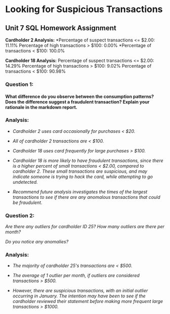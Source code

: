 # Looking for Suspicious Transactions
## Unit 7 SQL Homework Assignment

**Cardholder 2 Analysis:**
*Percentage of suspect transactions <= $2.00: 11.11%
Percentage of high transactions > $100: 0.00%
*Percentage of transactions < $100: 100.0%

**Cardholder 18 Analysis:**
Percentage of suspect transactions <= $2.00: 14.29%
Percentage of high transactions > $100: 9.02%
Percentage of transactions < $100: 90.98%

### Question 1:

#### What difference do you observe between the consumption patterns? Does the difference suggest a fraudulent transaction? Explain your rationale in the markdown report.

### Analysis:

* *Cardholder 2 uses card occasionally for purchases < $20.*

* *All of cardholder 2 transactions are < $100.*

* *Cardholder 18 uses card frequently for large purchases > $100.*

* *Cardholder 18 is more likely to have fraudulent transactions, since there is a higher percent of small transactions < $2.00, compared to cardholder 2. These small transactions are suspicious, and may indicate someone is trying to hack the card, while attempting to go undetected.*

* *Recommend future analysis investigates the times of the largest transactions to see if there are any anomalous transactions that could be fraudulent.*

### Question 2:

*Are there any outliers for cardholder ID 25? How many outliers are there per month?*

*Do you notice any anomalies?*

### Analysis:

* *The majority of cardholder 25's transactions are < $500.*

* *The average of 1 outlier per month, if outliers are considered transactions > $500.*

* *However, there are suspicious transactions, with an initial outlier occurring in January. The intention may have been to see if the cardholder reviewed their statement before making more frequent large transactions > $1000.*






